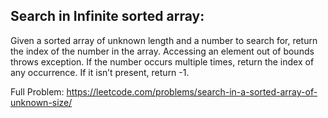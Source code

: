 ## Search in Infinite sorted array:

Given a sorted array of unknown length and a number to search for, return the index of the number in the array. Accessing an element out of bounds throws exception. If the number occurs multiple times, return the index of any occurrence. If it isn’t present, return -1.

Full Problem: https://leetcode.com/problems/search-in-a-sorted-array-of-unknown-size/